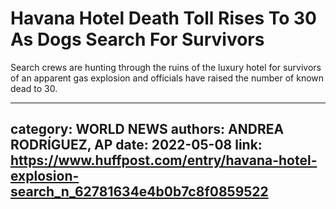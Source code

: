 # Havana Hotel Death Toll Rises To 30 As Dogs Search For Survivors

Search crews are hunting through the ruins of the luxury hotel for survivors of an apparent gas explosion and officials have raised the number of known dead to 30.

---
category: WORLD NEWS
authors: ANDREA RODRÍGUEZ, AP
date: 2022-05-08
link: https://www.huffpost.com/entry/havana-hotel-explosion-search_n_62781634e4b0b7c8f0859522
---
